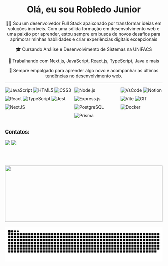 <div align="center">
  <h1>Olá, eu sou Robledo Junior</h1>
</div>

<div align="center">
  <p>👩‍💻 Sou um desenvolvedor Full Stack apaixonado por transformar ideias em soluções incríveis. Com uma sólida formação em desenvolvimento web e uma paixão por aprender, estou sempre em busca de novos desafios para aprimorar minhas habilidades e criar experiências digitais excepcionais </p>
  <p>🎓 Cursando Análise e Desenvolvimento de Sistemas na UNIFACS</p>
  <p>🚀 Trabalhando com Next.js, JavaScript, React.js, TypeScript, Java e mais</p>
  <p>🌱 Sempre empolgado para aprender algo novo e acompanhar as últimas tendências no desenvolvimento web.</p>
</div>

---
<div style="display: flex; justify-content: space-between;">

  <!-- Front-end -->
  <div>
    <img style="margin-bottom: 10px" alt="JavaScript" src="https://img.shields.io/badge/JavaScript-323330?style=for-the-badge&logo=javascript&logoColor=F7DF1E" />
    <img style="margin-bottom: 10px" alt="HTML5" src="https://img.shields.io/badge/HTML5-E34F26?style=for-the-badge&logo=html5&logoColor=white" />
    <img style="margin-bottom: 10px" alt="CSS3" src="https://img.shields.io/badge/CSS3-1572B6?style=for-the-badge&logo=css3&logoColor=white" />
    <img style="margin-bottom: 10px" alt="React" src="https://img.shields.io/badge/React-20232A?style=for-the-badge&logo=react&logoColor=61DAFB" />
    <img style="margin-bottom: 10px" alt="TypeScript" src="https://img.shields.io/badge/TypeScript-007ACC?style=for-the-badge&logo=typescript&logoColor=white" />
    <img style="margin-bottom: 10px" alt="Jest" src="https://img.shields.io/badge/Jest-C21325?style=for-the-badge&logo=jest&logoColor=white" />
    <img style="margin-bottom: 10px" alt="NextJS" src="https://img.shields.io/badge/next%20js-000000?style=for-the-badge&logo=nextdotjs&logoColor=white" />
  </div>

  <!-- Back-end -->
  <div>
    <img style="margin-bottom: 10px" alt="Node.js" src="https://img.shields.io/badge/Node%20js-339933?style=for-the-badge&logo=nodedotjs&logoColor=white" />
    <img style="margin-bottom: 10px" alt="Express.js" src="https://img.shields.io/badge/Express%20js-000000?style=for-the-badge&logo=express&logoColor=white" />
    <img style="margin-bottom: 10px" alt="PostgreSQL" src="https://img.shields.io/badge/PostgreSQL-316192?style=for-the-badge&logo=postgresql&logoColor=white"/>
    <img style="margin-bottom: 10px" alt="Prisma" src="https://img.shields.io/badge/Prisma-3982CE?style=for-the-badge&logo=Prisma&logoColor=white" />
  </div>

  <!-- Ferramentas de Trabalho -->
  <div>
    <img style="margin-bottom: 10px" alt="VsCode" src="https://img.shields.io/badge/Visual_Studio_Code-0078D4?style=for-the-badge&logo=visual%20studio%20code&logoColor=white"/>
    <img style="margin-bottom: 10px" alt="Notion" src="https://img.shields.io/badge/Notion-000000?style=for-the-badge&logo=notion&logoColor=white"/>
    <img style="margin-bottom: 10px" alt="Vite" src="https://img.shields.io/badge/Vite-B73BFE?style=for-the-badge&logo=vite&logoColor=FFD62E" />
    <img style="margin-bottom: 10px" alt="GIT" src="https://img.shields.io/badge/GIT-E44C30?style=for-the-badge&logo=git&logoColor=white" />
    <img style="margin-bottom: 10px" alt="Docker" src="https://img.shields.io/badge/Docker-2CA5E0?style=for-the-badge&logo=docker&logoColor=white" />
  </div>

</div>

 
### Contatos:
  <div>
  <a href="mailto:robledorjunior1@gmail.com"><img src="https://img.shields.io/badge/-Gmail-%23333?style=for-the-badge&logo=gmail&logoColor=white" target="_blank"></a>
  <a href="https://www.linkedin.com/in/robledojunior/" target="_blank"><img src="https://img.shields.io/badge/-LinkedIn-%230077B5?style=for-the-badge&logo=linkedin&logoColor=white" target="_blank"></a>

  <br><br>
  <div>
   <a href="https://github.com/rjunio98">
   <img height="180em" width="100%" src="https://github-readme-stats.vercel.app/api/top-langs/?username=rjunio98&layout=compact&langs_count=6&theme=tokyonight"/>
</div>

  ![Snake animation](https://github.com/rjunio98/rjunio98/blob/output/github-contribution-grid-snake.svg)
</div>
